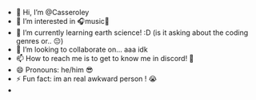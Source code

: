 - 👋 Hi, I’m @Casseroley
- 👀 I’m interested in 🎧music🎻
- 🌱 I’m currently learning earth science!  :D (is it asking about the coding genres or.. 😔)
- 💞️ I’m looking to collaborate on... aaa idk
- 📫 How to reach me is to get to know me in discord! 🥳
- 😄 Pronouns: he/him 😎
- ⚡ Fun fact: im an real awkward person ! 😭
- 

<!---
Casseroley/Casseroley is a ✨ special ✨ repository because its `README.md` (this file) appears on your GitHub profile.
You can click the Preview link to take a look at your changes.
--->
